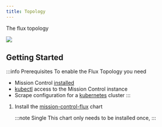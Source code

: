 ```yaml
---
title: Topology
---
```


The flux topology

![](/img/flux-topology.svg)

## Getting Started

:::info Prerequisites
To enable the Flux Topology you need

- Mission Control [installed](/installation/)
- [kubectl](/installation/saas/kubectl) access to the Mission Control instance
- Scrape configuration for a [kubernetes](../kubernetes/config) cluster
  :::

1. Install the [mission-control-flux](https://artifacthub.io/packages/helm/flanksource/mission-control-flux) chart

   <Helm chart="mission-control-flux"
   createNamespace={false}
   createRepo={false} />

   :::note Single
   This chart only needs to be installed once,
   :::
